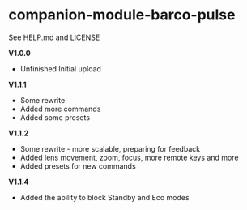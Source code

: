 # companion-module-barco-pulse
See HELP.md and LICENSE

**V1.0.0**
* Unfinished Initial upload

**V1.1.1**
* Some rewrite
* Added more commands
* Added some presets

**V1.1.2**
* Some rewrite - more scalable, preparing for feedback
* Added lens movement, zoom, focus, more remote keys and more
* Added presets for new commands

**V1.1.4**
* Added the ability to block Standby and Eco modes
